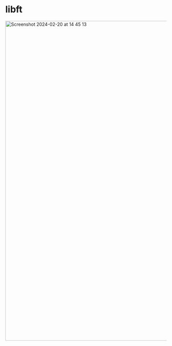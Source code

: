 # libft

<img width="998" alt="Screenshot 2024-02-20 at 14 45 13" src="https://github.com/matteo-genovese/libft/assets/67902487/70cbe00c-bfbe-4a5a-852a-a9c453d78795">
